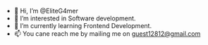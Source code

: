 - 👋 Hi, I’m @EliteG4mer
- 👀 I’m interested in Software development.
- 🌱 I’m currently learning Frontend Development. 
- 📫 You cane reach me by mailing me on guest12812@gmail.com

<!---
EliteG4mer/EliteG4mer is a ✨ special ✨ repository because its `README.md` (this file) appears on your GitHub profile.
You can click the Preview link to take a look at your changes.
--->
